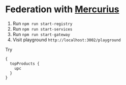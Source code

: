 # Federation with [Mercurius](https://github.com/mercurius-js/mercurius)

1. Run `npm run start-registry`
2. Run `npm run start-services`
3. Run `npm run start-gateway`
4. Visit playground `http://localhost:3002/playground`

Try

```graphql
{
  topProducts {
    upc
  }
}
```
